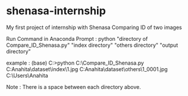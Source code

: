 # shenasa-internship
My first project of internship with Shenasa
Comparing ID of two images 

Run Command in Anaconda Prompt : python "directory of Compare_ID_Shenasa.py" "index directory" "others directory" "output directory"

example : (base) C:\>python C:\Compare_ID_Shenasa.py C:Anahita\dataset\index\1.jpg C:Anahita\dataset\others\1_0001.jpg C:\Users\Anahita

Note : There is a space between each directory above.
